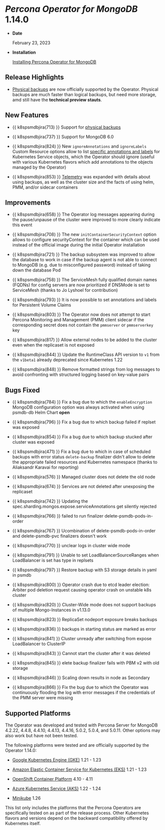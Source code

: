 # *Percona Operator for MongoDB* 1.14.0

* **Date**

    February 23, 2023

* **Installation**

    [Installing Percona Operator for MongoDB](../index.md#quickstart-guides)

## Release Highlights

* [Physical backups](backups-about.md#physical) are now officially supported by the Operator. Physical backups are much faster than logical backups, but need more storage, amd still have the **technical preview stauts**.

## New Features

* {{ k8spsmdbjira(713) }} Support for [physical backups](backups-about.md#physical)

* {{ k8spsmdbjira(737) }} Support for MongoDB 6.0

* {{ k8spsmdbjira(824) }} New `ignoreAnnotations` and `ignoreLabels` Custom Resource options allow to list [specific annotations and labels](../annotations.md) for Kubernetes Service objects, which the Operator should ignore (useful with various Kubernetes flavors which add annotations to the objects managed by the Operator)

* {{ k8spsmdbjira(853) }} [Telemetry](../telemetry.md) was expanded with details about using backups, as well as the cluster size and the facts of using helm, PMM, and/or sidecar containers

## Improvements

* {{ k8spsmdbjira(658) }} The Operator log messages appearing during the pause/unpause of the cluster were improved to more clearly indicate this event

* {{ k8spsmdbjira(708) }} The new `initContainerSecurityContext` option allows to configure securityContext for the container which can be used instead of the official image during the initial Operator installation

* {{ k8spsmdbjira(721) }} The backup subsystem was improved to allow the database to work in case if the backup agent is not able to connect to MongoDB (e.g. due to misconfigured password) instead of taking down the database Pod

* {{ k8spsmdbjira(758) }} The ServiceMesh fully qualified domain names (FQDNs) for config servers are now prioritized if DNSMode is set to ServiceMesh (thanks to Jo Lyshoel for contribution)

* {{ k8spsmdbjira(793) }} It is now possible to set annotations and labels for Persistent Volume Claims

* {{ k8spsmdbjira(803) }} The Operator now does not attempt to start Percona Monitoring and Management (PMM) client sidecar if the corresponding secret does not contain the `pmmserver` or `pmmserverkey` key

* {{ k8spsmdbjira(817) }} Allow external nodes to be added to the cluster even when the replicaset is not exposed

* {{ k8spsmdbjira(844) }} Update the RuntimeClass API version to `v1` from the `v1beta1` already deprecated since Kubernetes 1.22

* {{ k8spsmdbjira(848) }} Remove formatted strings from log messages to avoid confronting with structured logging based on key-value pairs

## Bugs Fixed

* {{ k8spsmdbjira(784) }} Fix a bug due to which the `enableEncryption` MongoDB configuration option was always activated when using psmdb-db Helm Chart  **open**

* {{ k8spsmdbjira(796) }} Fix a bug due to which backup failed if replset was exposed

* {{ k8spsmdbjira(854) }} Fix a bug due to which backup stucked after cluster was exposed

* {{ k8spsmdbjira(471) }} Fix a bug due to which in case of scheduled backups with error status `delete-backup` finalizer didn't allow to delete the appropriate failed resources and Kubernetes namespace (thanks to Aliaksandr Karavai for reporting)
 
* {{ k8spsmdbjira(576) }} Managed cluster does not delete the old node
 
* {{ k8spsmdbjira(674) }} Services are not deleted after unexposing the replicaset

* {{ k8spsmdbjira(742) }} Updating the spec.sharding.mongos.expose.serviceAnnotations get silently rejected

* {{ k8spsmdbjira(766) }} failed to run finalizer delete-psmdb-pods-in-order

* {{ k8spsmdbjira(767) }} Ucombination of delete-psmdb-pods-in-order and delete-psmdb-pvc finalizers doesn't work

* {{ k8spsmdbjira(770) }} unclear logs in cluster wide mode

* {{ k8spsmdbjira(791) }} Unable to set LoadBalancerSourceRanges when LoadBalancer is set has type in replsets

* {{ k8spsmdbjira(797) }} Restore backup with S3 storage details in yaml in psmdb

* {{ k8spsmdbjira(800) }} Operator crash due to etcd leader election: Arbiter pod deletion request causing operator crash on unstable k8s cluster
 
* {{ k8spsmdbjira(820) }} Cluster-Wide mode does not support backups of multiple Mongo-Instances in v1.13.0
 
* {{ k8spsmdbjira(823) }} ReplicaSet nodeport exposure breaks backups
 
* {{ k8spsmdbjira(836) }} backups in starting status are marked as error
 
* {{ k8spsmdbjira(841) }} Cluster unready after switching from expose LoadBalancer to ClusterIP
 
* {{ k8spsmdbjira(843) }} Cannot start the cluster after it was deleted

* {{ k8spsmdbjira(845) }} elete backup finalizer fails with PBM v2 with old storage

* {{ k8spsmdbjira(846) }} Scaling down results in node as Secondary
 
* {{ k8spsmdbjira(866) }} Fix the bug due to which the Operator was continuously
    flooding the log with error messages if the credentials of the PMM server
    were missing

## Supported Platforms

The Operator was developed and tested with Percona Server for MongoDB 4.2.22, 4.4.8, 4.4.10, 4.4.13, 4.4.16, 5.0.2, 5.0.4, and 5.0.11. Other options may also work but have not been tested.

The following platforms were tested and are officially supported by the Operator 1.14.0:

* [Google Kubernetes Engine (GKE)](https://cloud.google.com/kubernetes-engine) 1.21 - 1.23

* [Amazon Elastic Container Service for Kubernetes (EKS)](https://aws.amazon.com) 1.21 - 1.23

* [OpenShift Container Platform](https://www.redhat.com/en/technologies/cloud-computing/openshift) 4.10 - 4.11

* [Azure Kubernetes Service (AKS)](https://azure.microsoft.com/en-us/services/kubernetes-service/) 1.22 - 1.24

* [Minikube](https://github.com/kubernetes/minikube) 1.26

This list only includes the platforms that the Percona Operators are specifically tested on as part of the release process. Other Kubernetes flavors and versions depend on the backward compatibility offered by Kubernetes itself.
